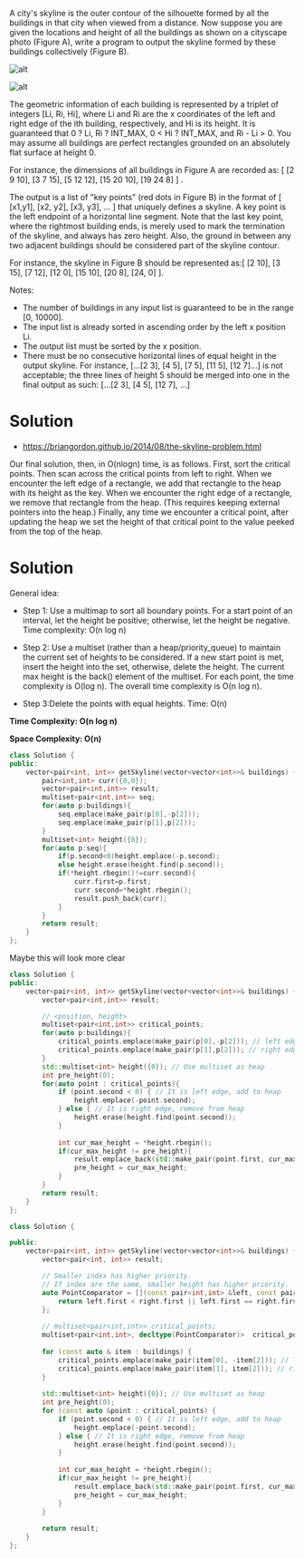 A city's skyline is the outer contour of the silhouette formed by all the buildings in that city when viewed from a distance. Now suppose you are given the locations and height of all the buildings as shown on a cityscape photo (Figure A), write a program to output the skyline formed by these buildings collectively (Figure B).

![alt](https://leetcode.com/static/images/problemset/skyline1.jpg) 

![alt](https://leetcode.com/static/images/problemset/skyline2.jpg)

The geometric information of each building is represented by a triplet of integers [Li, Ri, Hi], where Li and Ri are the x coordinates of the left and right edge of the ith building, respectively, and Hi is its height. It is guaranteed that 0 ? Li, Ri ? INT_MAX, 0 < Hi ? INT_MAX, and Ri - Li > 0. You may assume all buildings are perfect rectangles grounded on an absolutely flat surface at height 0.

For instance, the dimensions of all buildings in Figure A are recorded as: [ [2 9 10], [3 7 15], [5 12 12], [15 20 10], [19 24 8] ] .

The output is a list of "key points" (red dots in Figure B) in the format of [ [x1,y1], [x2, y2], [x3, y3], ... ] that uniquely defines a skyline. A key point is the left endpoint of a horizontal line segment. Note that the last key point, where the rightmost building ends, is merely used to mark the termination of the skyline, and always has zero height. Also, the ground in between any two adjacent buildings should be considered part of the skyline contour.

For instance, the skyline in Figure B should be represented as:[ [2 10], [3 15], [7 12], [12 0], [15 10], [20 8], [24, 0] ].

Notes:

* The number of buildings in any input list is guaranteed to be in the range [0, 10000].  
* The input list is already sorted in ascending order by the left x position Li.  
* The output list must be sorted by the x position.  
* There must be no consecutive horizontal lines of equal height in the output skyline. For instance, [...[2 3], [4 5], [7 5], [11 5], [12 7]...] is not acceptable; the three lines of height 5 should be merged into one in the final output as such: [...[2 3], [4 5], [12 7], ...]  
# Solution

* https://briangordon.github.io/2014/08/the-skyline-problem.html

Our final solution, then, in O(nlogn) time, is as follows. First, sort the critical points. Then scan across the critical points from left to right. When we encounter the left edge of a rectangle, we add that rectangle to the heap with its height as the key. When we encounter the right edge of a rectangle, we remove that rectangle from the heap. (This requires keeping external pointers into the heap.) Finally, any time we encounter a critical point, after updating the heap we set the height of that critical point to the value peeked from the top of the heap.


# Solution

General idea:

* Step 1: Use a multimap to sort all boundary points. For a start point of an interval, let the height be positive; otherwise, let the height be negative. Time complexity: O(n log n)

* Step 2: Use a multiset (rather than a heap/priority_queue) to maintain the current set of heights to be considered. If a new start point is met, insert the height into the set, otherwise, delete the height. The current max height is the back() element of the multiset. For each point, the time complexity is O(log n). The overall time complexity is O(n log n).

* Step 3:Delete the points with equal heights. Time: O(n)

__Time Complexity: O(n log n)__

__Space Complexity: O(n)__

```cpp
class Solution {
public:
    vector<pair<int, int>> getSkyline(vector<vector<int>>& buildings) {
        pair<int,int> curr({0,0});
        vector<pair<int,int>> result;
        multiset<pair<int,int>> seq;
        for(auto p:buildings){
            seq.emplace(make_pair(p[0],-p[2]));
            seq.emplace(make_pair(p[1],p[2]));
        }
        multiset<int> height({0});
        for(auto p:seq){
            if(p.second<0)height.emplace(-p.second);
            else height.erase(height.find(p.second));
            if(*height.rbegin()!=curr.second){
                curr.first=p.first;
                curr.second=*height.rbegin();
                result.push_back(curr);
            }
        }
        return result;
    }
};
```

Maybe this will look more clear

```cpp
class Solution {
public:
    vector<pair<int, int>> getSkyline(vector<vector<int>>& buildings) {
        vector<pair<int,int>> result;

        // <position, height>
        multiset<pair<int,int>> critical_points;
        for(auto p:buildings){
            critical_points.emplace(make_pair(p[0],-p[2])); // left edge of rectangle
            critical_points.emplace(make_pair(p[1],p[2])); // right edge of rectangle
        }
        std::multiset<int> height({0}); // Use multiset as heap
        int pre_height(0);
        for(auto point : critical_points){
            if (point.second < 0) { // It is left edge, add to heap
                height.emplace(-point.second);
            } else { // It is right edge, remove from heap
                height.erase(height.find(point.second));
            }
            
            int cur_max_height = *height.rbegin();
            if(cur_max_height != pre_height){
                result.emplace_back(std::make_pair(point.first, cur_max_height));
                pre_height = cur_max_height;
            }
        }
        return result;
    }
};
```

```cpp
class Solution {

public:
    vector<pair<int, int>> getSkyline(vector<vector<int>>& buildings) {
        vector<pair<int, int>> result;

        // Smaller index has higher priority.
        // If index are the same, smaller height has higher priority.
        auto PointComparator = [](const pair<int,int> &left, const pair<int,int> &right) {
            return left.first < right.first || left.first == right.first && left.second < right.second;
        };
        
        // multiset<pair<int,int>> critical_points;
        multiset<pair<int,int>, decltype(PointComparator)>  critical_points(PointComparator);    
        
        for (const auto & item : buildings) {
            critical_points.emplace(make_pair(item[0], -item[2])); // left edge
            critical_points.emplace(make_pair(item[1], item[2])); // right edge
        }       
        
        std::multiset<int> height({0}); // Use multiset as heap
        int pre_height(0);
        for (const auto &point : critical_points) {
            if (point.second < 0) { // It is left edge, add to heap
                height.emplace(-point.second);
            } else { // It is right edge, remove from heap
                height.erase(height.find(point.second));
            }
            
            int cur_max_height = *height.rbegin();
            if(cur_max_height != pre_height){
                result.emplace_back(std::make_pair(point.first, cur_max_height));
                pre_height = cur_max_height;
            }
        }
        
        return result;
    }
};
```
